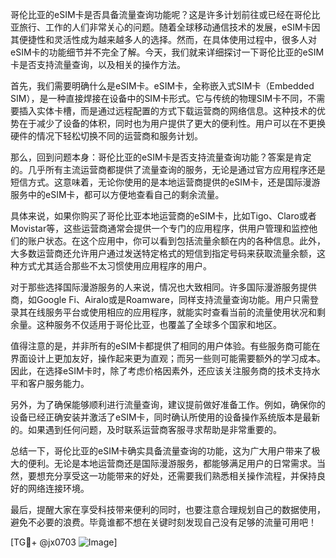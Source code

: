 哥伦比亚的eSIM卡是否具备流量查询功能呢？这是许多计划前往或已经在哥伦比亚旅行、工作的人们非常关心的问题。随着全球移动通信技术的发展，eSIM卡因其便捷性和灵活性成为越来越多人的选择。然而，在具体使用过程中，很多人对eSIM卡的功能细节并不完全了解。今天，我们就来详细探讨一下哥伦比亚的eSIM卡是否支持流量查询，以及相关的操作方法。

首先，我们需要明确什么是eSIM卡。eSIM卡，全称嵌入式SIM卡（Embedded SIM），是一种直接焊接在设备中的SIM卡形式。它与传统的物理SIM卡不同，不需要插入实体卡槽，而是通过远程配置的方式下载运营商的网络信息。这种技术的优势在于减少了设备的体积，同时也为用户提供了更大的便利性。用户可以在不更换硬件的情况下轻松切换不同的运营商和服务计划。

那么，回到问题本身：哥伦比亚的eSIM卡是否支持流量查询功能？答案是肯定的。几乎所有主流运营商都提供了流量查询的服务，无论是通过官方应用程序还是短信方式。这意味着，无论你使用的是本地运营商提供的eSIM卡，还是国际漫游服务中的eSIM卡，都可以方便地查看自己的剩余流量。

具体来说，如果你购买了哥伦比亚本地运营商的eSIM卡，比如Tigo、Claro或者Movistar等，这些运营商通常会提供一个专门的应用程序，供用户管理和监控他们的账户状态。在这个应用中，你可以看到包括流量余额在内的各种信息。此外，大多数运营商还允许用户通过发送特定格式的短信到指定号码来获取流量余额，这种方式尤其适合那些不太习惯使用应用程序的用户。

对于那些选择国际漫游服务的人来说，情况也大致相同。许多国际漫游服务提供商，如Google Fi、Airalo或是Roamware，同样支持流量查询功能。用户只需登录其在线服务平台或使用相应的应用程序，就能实时查看当前的流量使用状况和剩余量。这种服务不仅适用于哥伦比亚，也覆盖了全球多个国家和地区。

值得注意的是，并非所有的eSIM卡都提供了相同的用户体验。有些服务商可能在界面设计上更加友好，操作起来更为直观；而另一些则可能需要额外的学习成本。因此，在选择eSIM卡时，除了考虑价格因素外，还应该关注服务商的技术支持水平和客户服务能力。

另外，为了确保能够顺利进行流量查询，建议提前做好准备工作。例如，确保你的设备已经正确安装并激活了eSIM卡，同时确认所使用的设备操作系统版本是最新的。如果遇到任何问题，及时联系运营商客服寻求帮助是非常重要的。

总结一下，哥伦比亚的eSIM卡确实具备流量查询的功能，这为广大用户带来了极大的便利。无论是本地运营商还是国际漫游服务，都能够满足用户的日常需求。当然，要想充分享受这一功能带来的好处，还需要我们熟悉相关操作流程，并保持良好的网络连接环境。

最后，提醒大家在享受科技带来便利的同时，也要注意合理规划自己的数据使用，避免不必要的浪费。毕竟谁都不想在关键时刻发现自己没有足够的流量可用吧！

[TG💪+ @jx0703 ![Image](https://github.com/user-attachments/assets/dbca1d08-cadb-493c-b0ec-ad6f7a83f270)]